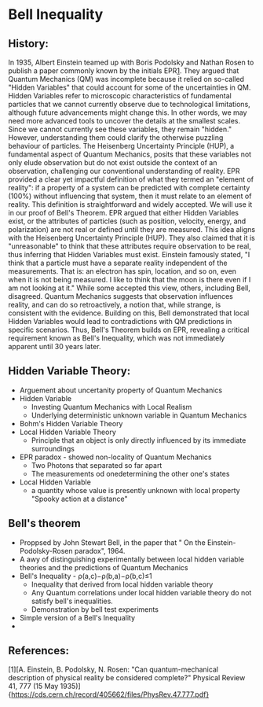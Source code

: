 # Bell Inequality
## History:  
In 1935, Albert Einstein teamed up with Boris Podolsky and Nathan Rosen to publish a paper commonly known by the initials EPR[1](https://cds.cern.ch/record/405662/files/PhysRev.47.777.pdf). 
They argued that Quantum Mechanics (QM) was incomplete because it relied on so-called "Hidden Variables" that could account for some of the uncertainties in QM. Hidden Variables refer to microscopic characteristics of fundamental particles that we cannot currently observe due to technological limitations, although future advancements might change this. 
In other words, we may need more advanced tools to uncover the details at the smallest scales. Since we cannot currently see these variables, they remain "hidden."
However, understanding them could clarify the otherwise puzzling behaviour of particles. 
The Heisenberg Uncertainty Principle (HUP), a fundamental aspect of Quantum Mechanics, posits that these variables not only elude observation but do not exist outside the context of an observation, challenging our conventional understanding of reality.
EPR provided a clear yet impactful definition of what they termed an "element of reality": if a property of a system can be predicted with complete certainty (100%) without influencing that system, then it must relate to an element of reality. This definition is straightforward and widely accepted. We will use it in our proof of Bell's Theorem.
EPR argued that either Hidden Variables exist, or the attributes of particles (such as position, velocity, energy, and polarization) are not real or defined until they are measured. 
This idea aligns with the Heisenberg Uncertainty Principle (HUP). They also claimed that it is "unreasonable" to think that these attributes require observation to be real, thus inferring that Hidden Variables must exist. 
Einstein famously stated, "I think that a particle must have a separate reality independent of the measurements. 
That is: an electron has spin, location, and so on, even when it is not being measured. I like to think that the moon is there even if I am not looking at it." While some accepted this view, others, including Bell, disagreed.
Quantum Mechanics suggests that observation influences reality, and can do so retroactively, a notion that, while strange, is consistent with the evidence. Building on this, Bell demonstrated that local Hidden Variables would lead to contradictions with QM predictions in specific scenarios. Thus, Bell's Theorem builds on EPR, revealing a critical requirement known as Bell's Inequality, which was not immediately apparent until 30 years later.



## Hidden Variable Theory:
* Arguement about uncertanity property of Quantum Mechanics
* Hidden Variable
   * Investing Quantum Mechanics with Local Realism
   * Underlying deterministic unknown variable in Quantum Mechanics
* Bohm's Hidden Variable Theory
* Local Hidden Variable Theory
   * Principle that an object is only directly influenced by its immediate surroundings
* EPR paradox - showed non-locality of Quantum Mechanics
   * Two Photons that separated so far apart
   * The measurements od onedetermining the other one's states
* Local Hidden Variable
   *  a quantity whose value is presently unknown with local property
      "Spooky action at a distance"
## Bell's theorem
* Proppsed by John Stewart Bell, in the paper that " On the Einstein- Podolsky-Rosen paradox", 1964.
* A awy of distinguishing experimentally between local hidden variable theories and the predictions of Quantum Mechanics
* Bell's Inequality - ρ(a,c)−ρ(b,a)−ρ(b,c)≤1
   * Inequality that derived from local hidden variable theory
   * Any Quantum correlations under local hidden variable theory do not satisfy bell's inequalities.
   * Demonstration by bell test experiments
* Simple version of a Bell's Inequality
* 




















## References:
[1][A. Einstein, B. Podolsky, N. Rosen: "Can quantum-mechanical description of physical reality be considered complete?" Physical Review 41, 777 (15 May 1935)]{https://cds.cern.ch/record/405662/files/PhysRev.47.777.pdf}



